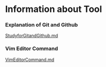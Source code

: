 # Information about Tool

### Explanation of Git and Github

[StudyforGitandGithub.md](https://github.com/ChunsuKim/Chunsu-Kim/blob/master/StudyforGitandGithub.md)


### Vim Editor Command

[VimEditorCommand.md](https://github.com/ChunsuKim/Chunsu-Kim/blob/master/VimEditorCommand.md)

